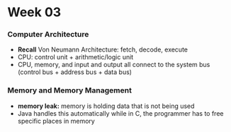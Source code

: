 # Week 03

### Computer Architecture
* __Recall__ Von Neumann Architecture: fetch, decode, execute
* CPU: control unit + arithmetic/logic unit
* CPU, memory, and input and output all connect to the system bus (control bus + address bus + data bus)


### Memory and Memory Management
* __memory leak:__ memory is holding data that is not being used
* Java handles this automatically while in C, the programmer has to free specific places in memory
